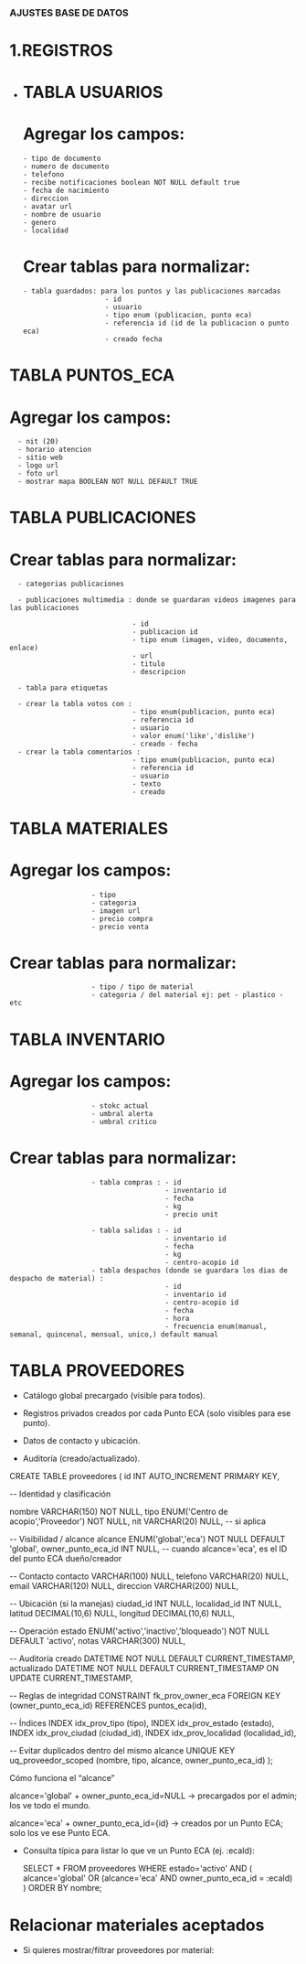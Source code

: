 ### AJUSTES BASE DE DATOS

# 1.REGISTROS

- # TABLA USUARIOS

  # Agregar los campos: 

      - tipo de documento
      - numero de documento
      - telefono
      - recibe notificaciones boolean NOT NULL default true
      - fecha de nacimiento
      - direccion
      - avatar url
      - nombre de usuario
      - genero 
      - localidad


  # Crear tablas para normalizar:

      - tabla guardados: para los puntos y las publicaciones marcadas
                          - id
                          - usuario
                          - tipo enum (publicacion, punto eca)
                          - referencia id (id de la publicacion o punto eca)
                          - creado fecha

# TABLA PUNTOS_ECA

  # Agregar los campos: 

      - nit (20)
      - horario atencion
      - sitio web
      - logo url
      - foto url
      - mostrar mapa BOOLEAN NOT NULL DEFAULT TRUE

# TABLA PUBLICACIONES

  # Crear tablas para normalizar:

      - categorias publicaciones

      - publicaciones multimedia : donde se guardaran videos imagenes para las publicaciones

                                  - id 
                                  - publicacion id
                                  - tipo enum (imagen, video, documento, enlace)
                                  - url
                                  - titulo
                                  - descripcion

      - tabla para etiquetas 

      - crear la tabla votos con : 
                                  - tipo enum(publicacion, punto eca)
                                  - referencia id
                                  - usuario
                                  - valor enum('like','dislike')
                                  - creado - fecha
      - crear la tabla comentarios :
                                  - tipo enum(publicacion, punto eca)
                                  - referencia id
                                  - usuario
                                  - texto
                                  - creado
# TABLA MATERIALES
  # Agregar los campos: 
                        - tipo
                        - categoria
                        - imagen url
                        - precio compra
                        - precio venta
  # Crear tablas para normalizar:
                        - tipo / tipo de material
                        - categoria / del material ej: pet - plastico - etc

# TABLA INVENTARIO
  # Agregar los campos: 
                        - stokc actual
                        - umbral alerta 
                        - umbral critico
  # Crear tablas para normalizar:
                        - tabla compras : - id
                                          - inventario id
                                          - fecha
                                          - kg
                                          - precio unit
                        
                        - tabla salidas : - id
                                          - inventario id
                                          - fecha
                                          - kg
                                          - centro-acopio id
                        - tabla despachos (donde se guardara los dias de despacho de material) :
                                          - id 
                                          - inventario id
                                          - centro-acopio id
                                          - fecha
                                          - hora
                                          - frecuencia enum(manual, semanal, quincenal, mensual, unico,) default manual
                                        
# TABLA PROVEEDORES

- Catálogo global precargado (visible para todos).

- Registros privados creados por cada Punto ECA (solo visibles para ese punto).

- Datos de contacto y ubicación.

- Auditoría (creado/actualizado).

CREATE TABLE proveedores (
  id                INT AUTO_INCREMENT PRIMARY KEY,

  -- Identidad y clasificación
 
  nombre            VARCHAR(150)   NOT NULL,
  tipo              ENUM('Centro de acopio','Proveedor') NOT NULL,
  nit               VARCHAR(20)    NULL,          -- si aplica

  -- Visibilidad / alcance
  alcance           ENUM('global','eca') NOT NULL DEFAULT 'global',
  owner_punto_eca_id INT NULL,  -- cuando alcance='eca', es el ID del punto ECA dueño/creador

  -- Contacto
  contacto          VARCHAR(100)  NULL,
  telefono          VARCHAR(20)   NULL,
  email             VARCHAR(120)  NULL,
  direccion         VARCHAR(200)  NULL,

  -- Ubicación (si la manejas)
  ciudad_id         INT NULL,
  localidad_id      INT NULL,
  latitud           DECIMAL(10,6) NULL,
  longitud          DECIMAL(10,6) NULL,

  -- Operación
  estado            ENUM('activo','inactivo','bloqueado') NOT NULL DEFAULT 'activo',
  notas             VARCHAR(300)  NULL,

  -- Auditoría
  creado            DATETIME NOT NULL DEFAULT CURRENT_TIMESTAMP,
  actualizado       DATETIME NOT NULL DEFAULT CURRENT_TIMESTAMP ON UPDATE CURRENT_TIMESTAMP,

  -- Reglas de integridad
  CONSTRAINT fk_prov_owner_eca
    FOREIGN KEY (owner_punto_eca_id) REFERENCES puntos_eca(id),

  -- Índices
  INDEX idx_prov_tipo (tipo),
  INDEX idx_prov_estado (estado),
  INDEX idx_prov_ciudad (ciudad_id),
  INDEX idx_prov_localidad (localidad_id),

  -- Evitar duplicados dentro del mismo alcance
  UNIQUE KEY uq_proveedor_scoped (nombre, tipo, alcance, owner_punto_eca_id)
);


Cómo funciona el “alcance”

alcance='global' + owner_punto_eca_id=NULL → precargados por el admin; los ve todo el mundo.

alcance='eca' + owner_punto_eca_id={id} → creados por un Punto ECA; solo los ve ese Punto ECA.

- Consulta típica para listar lo que ve un Punto ECA (ej. :ecaId):
  
  SELECT *
FROM proveedores
WHERE estado='activo' AND (
  alcance='global'
  OR (alcance='eca' AND owner_punto_eca_id = :ecaId)
)
ORDER BY nombre;

# Relacionar materiales aceptados

- Si quieres mostrar/filtrar proveedores por material: